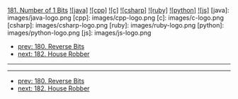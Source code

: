 [181. Number of 1 Bits](https://leetcode.com/problems/number-of-1-bits/)
[![java]](https://github.com/leetcode-study-group/leetcode-java-solutions/blob/master/181-number-of-1-bits.md)
[![cpp]](https://github.com/leetcode-study-group/leetcode-cpp-solutions/blob/master/181-number-of-1-bits.md)
[![c]](https://github.com/leetcode-study-group/leetcode-c-solutions/blob/master/181-number-of-1-bits.md)
[![csharp]](https://github.com/leetcode-study-group/leetcode-csharp-solutions/blob/master/181-number-of-1-bits.md)
[![ruby]](https://github.com/leetcode-study-group/leetcode-ruby-solutions/blob/master/181-number-of-1-bits.md)
[![python]](https://github.com/leetcode-study-group/leetcode-python-solutions/blob/master/181-number-of-1-bits.md)
[![js]](https://github.com/leetcode-study-group/leetcode-js-solutions/blob/master/181-number-of-1-bits.md)
[java]: images/java-logo.png
[cpp]: images/cpp-logo.png
[c]: images/c-logo.png
[csharp]: images/csharp-logo.png
[ruby]: images/ruby-logo.png
[python]: images/python-logo.png
[js]: images/js-logo.png

- [prev: 180. Reverse Bits](180-reverse-bits.md)
- [next: 182. House Robber](182-house-robber.md)

---


---

- [prev: 180. Reverse Bits](180-reverse-bits.md)
- [next: 182. House Robber](182-house-robber.md)
